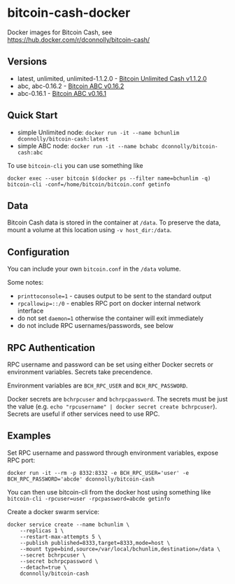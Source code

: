 # bitcoin-cash-docker
Docker images for Bitcoin Cash, see https://hub.docker.com/r/dconnolly/bitcoin-cash/

## Versions
* latest, unlimited, unlimited-1.1.2.0 - [Bitcoin Unlimited Cash v1.1.2.0](https://github.com/Danconnolly/bitcoin-cash-docker/blob/master/unlimited/1.1.2.0/Dockerfile)
* abc, abc-0.16.2 - [Bitcoin ABC v0.16.2](https://github.com/Danconnolly/bitcoin-cash-docker/blob/master/abc/0.16.2/Dockerfile)
*  abc-0.16.1 - [Bitcoin ABC v0.16.1](https://github.com/Danconnolly/bitcoin-cash-docker/blob/master/abc/0.16.1/Dockerfile)

## Quick Start

* simple Unlimited node: `docker run -it --name bchunlim dconnolly/bitcoin-cash:latest`
* simple ABC node: `docker run -it --name bchabc dconnolly/bitcoin-cash:abc`

To use `bitcoin-cli` you can use something like
````
docker exec --user bitcoin $(docker ps --filter name=bchunlim -q) bitcoin-cli -conf=/home/bitcoin/bitcoin.conf getinfo
````

## Data 
Bitcoin Cash data is stored in the container at `/data`. To preserve the data, mount
a volume at this location using `-v host_dir:/data`.

## Configuration
You can include your own `bitcoin.conf` in the `/data` volume.

Some notes:
* `printtoconsole=1` - causes output to be sent to the standard output
* `rpcallowip=::/0` - enables RPC port on docker internal network interface
* do not set `daemon=1` otherwise the container will exit immediately
* do not include RPC usernames/passwords, see below

## RPC Authentication
RPC username and password can be set using either Docker secrets or environment variables. 
Secrets take precendence.

Environment variables are `BCH_RPC_USER` and `BCH_RPC_PASSWORD`.

Docker secrets are `bchrpcuser` and `bchrpcpassword`. The secrets must be just the value
(e.g. `echo "rpcusername" | docker secret create bchrpcuser`). Secrets are useful if other
services need to use RPC.

## Examples
Set RPC username and password through environment variables, expose RPC port:
````
docker run -it --rm -p 8332:8332 -e BCH_RPC_USER='user' -e BCH_RPC_PASSWORD='abcde' dconnolly/bitcoin-cash
````
You can then use bitcoin-cli from the docker host using something like `bitcoin-cli -rpcuser=user -rpcpassword=abcde getinfo`

Create a docker swarm service:
````
docker service create --name bchunlim \
	--replicas 1 \
	--restart-max-attempts 5 \
	--publish published=8333,target=8333,mode=host \
	--mount type=bind,source=/var/local/bchunlim,destination=/data \
	--secret bchrpcuser \
	--secret bchrpcpassword \
	--detach=true \
	dconnolly/bitcoin-cash
````


